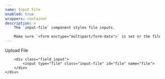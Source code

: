 ```yaml
---
name: Input File
enabled: true
wrappers: container
description: >
    The `input-file` component styles file inputs.

    Make sure `<form enctype="multipart/form-data">` is set or the file won't upload.
---
```


<form enctype="multipart/form-data">
    <div class="field">
        <label for="file">
            Upload File
        </label>

        <div class="field_input">
            <input type="file" class="input-file" id="file" name="file">
        </div>
    </div>
</form>
